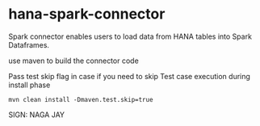 # hana-spark-connector

Spark connector enables users to load data from HANA tables into Spark Dataframes.

use maven to build the connector code

Pass test skip flag in case if you need to skip Test case execution during install phase

 <code>mvn clean install -Dmaven.test.skip=true </code> <br/>
 
<bold> 
SIGN: NAGA JAY
</bold>

